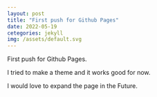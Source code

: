 ```yaml
---
layout: post
title: "First push for Github Pages"
date: 2022-05-19
cetegories: jekyll
img: /assets/default.svg
---
```

First push for Github Pages.

I tried to make a theme and it works good for now.

I would love to expand the page in the Future.